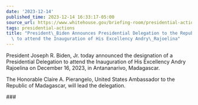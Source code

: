 ```yaml
---
date: '2023-12-14'
published_time: 2023-12-14 16:33:17-05:00
source_url: https://www.whitehouse.gov/briefing-room/presidential-actions/2023/12/14/president-biden-announces-presidential-delegation-to-the-republic-of-madagascar-to-attend-the-inauguration-of-his-excellency-andry-rajoelina/
tags: presidential-actions
title: "President\_Biden Announces Presidential Delegation to the Republic of Madagascar\
  \ to attend the Inauguration of His Excellency Andry\_Rajoelina"
---
```

 
President Joseph R. Biden, Jr. today announced the designation of a
Presidential Delegation to attend the Inauguration of His Excellency
Andry Rajoelina on December 16, 2023, in Antananarivo, Madagascar.

The Honorable Claire A. Pierangelo, United States Ambassador to the
Republic of Madagascar, will lead the delegation.

\###
